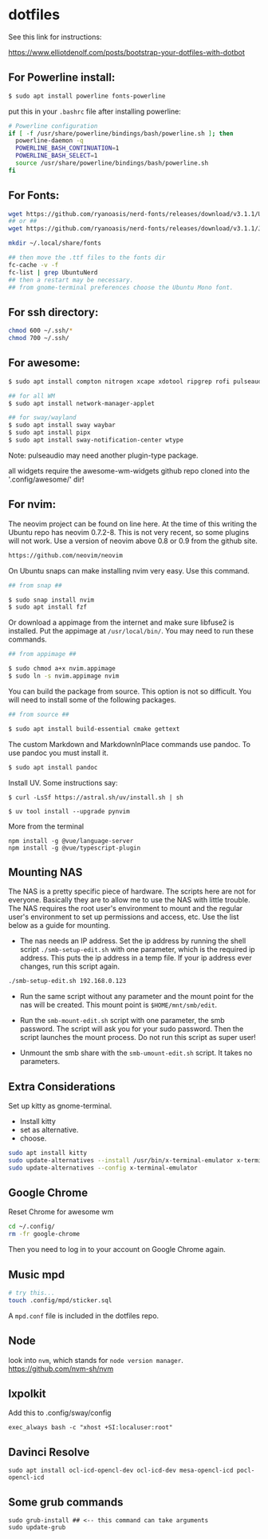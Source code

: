 # dotfiles

See this link for instructions:

https://www.elliotdenolf.com/posts/bootstrap-your-dotfiles-with-dotbot

## For Powerline install:

```bash
$ sudo apt install powerline fonts-powerline
```
put this in your `.bashrc` file after installing powerline:

```bash
# Powerline configuration
if [ -f /usr/share/powerline/bindings/bash/powerline.sh ]; then
  powerline-daemon -q
  POWERLINE_BASH_CONTINUATION=1
  POWERLINE_BASH_SELECT=1
  source /usr/share/powerline/bindings/bash/powerline.sh
fi
```
## For Fonts: 

```bash
wget https://github.com/ryanoasis/nerd-fonts/releases/download/v3.1.1/Ubuntu.zip
## or ##
wget https://github.com/ryanoasis/nerd-fonts/releases/download/v3.1.1/JetBrainsMono.zip

mkdir ~/.local/share/fonts

## then move the .ttf files to the fonts dir
fc-cache -v -f 
fc-list | grep UbuntuNerd
## then a restart may be necessary.
## from gnome-terminal preferences choose the Ubuntu Mono font.
```

## For ssh directory:

```bash
chmod 600 ~/.ssh/*
chmod 700 ~/.ssh/ 
```

## For awesome:
```bash
$ sudo apt install compton nitrogen xcape xdotool ripgrep rofi pulseaudio libfuse2 i3lock-fancy mpd mpc lxpolkit lxappearance

## for all WM 
$ sudo apt install network-manager-applet

## for sway/wayland
$ sudo apt install sway waybar
$ sudo apt install pipx 
$ sudo apt install sway-notification-center wtype  
```

Note: pulseaudio may need another plugin-type package.

all widgets require the awesome-wm-widgets github repo cloned into the '.config/awesome/' dir!

## For nvim:

The neovim project can be found on line here. At the time of this writing the Ubuntu repo has neovim 0.7.2-8. This is not very recent, so some plugins will not work. Use a version of neovim above 0.8 or 0.9 from the github site.

```bash
https://github.com/neovim/neovim
```

On Ubuntu snaps can make installing nvim very easy. Use this command.

```bash
## from snap ##

$ sudo snap install nvim 
$ sudo apt install fzf
```

Or download a appimage from the internet and make sure libfuse2 is installed. Put the appimage at `/usr/local/bin/`. You may need to run these commands.

```bash
## from appimage ##

$ sudo chmod a+x nvim.appimage 
$ sudo ln -s nvim.appimage nvim

```
You can build the package from source. This option is not so difficult. You will need to install some of the following packages.

```bash
## from source ##

$ sudo apt install build-essential cmake gettext

```

The custom Markdown and MarkdownInPlace commands use pandoc. To use pandoc you must install it.

```bash
$ sudo apt install pandoc 
```

Install UV. Some instructions say:

```
$ curl -LsSf https://astral.sh/uv/install.sh | sh 

$ uv tool install --upgrade pynvim

```

More from the terminal 
```
npm install -g @vue/language-server
npm install -g @vue/typescript-plugin
```

## Mounting NAS 

The NAS is a pretty specific piece of hardware. The scripts here are not for everyone. Basically they are to allow me to use the NAS with little trouble. The NAS requires the root user's environment to mount and the regular user's environment to set up permissions and access, etc. Use the list below as a guide for mounting.

- The nas needs an IP address. Set the ip address by running the shell script `./smb-setup-edit.sh` with one parameter, which is the required ip address. This puts the ip address in a temp file. If your ip address ever changes, run this script again.

```bash
./smb-setup-edit.sh 192.168.0.123
```

- Run the same script without any parameter and the mount point for the nas will be created. This mount point is `$HOME/mnt/smb/edit`. 

- Run the `smb-mount-edit.sh` script with one parameter, the smb password. The script will ask you for your sudo password. Then the script launches the mount process. Do not run this script as super user!

- Unmount the smb share with the `smb-umount-edit.sh` script. It takes no parameters.

## Extra Considerations

Set up kitty as gnome-terminal.

- Install kitty
- set as alternative.
- choose.

```bash 
sudo apt install kitty
sudo update-alternatives --install /usr/bin/x-terminal-emulator x-terminal-emulator /usr/bin/kitty 50
sudo update-alternatives --config x-terminal-emulator
```

## Google Chrome

Reset Chrome for awesome wm 

```bash
cd ~/.config/
rm -fr google-chrome
```

Then you need to log in to your account on Google Chrome again.

## Music mpd

```bash
# try this...
touch .config/mpd/sticker.sql

```
A `mpd.conf` file is included in the dotfiles repo.

## Node 

look into `nvm`, which stands for `node version manager`. https://github.com/nvm-sh/nvm 

## lxpolkit 

Add this to .config/sway/config 

```
exec_always bash -c "xhost +SI:localuser:root"
```

## Davinci Resolve

```
sudo apt install ocl-icd-opencl-dev ocl-icd-dev mesa-opencl-icd pocl-opencl-icd  
```

## Some grub commands 

```
sudo grub-install ## <-- this command can take arguments
sudo update-grub
```
